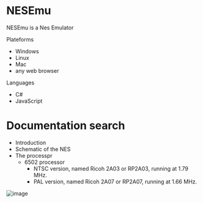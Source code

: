 # NESEmu

NESEmu is a Nes Emulator

Plateforms

- Windows
- Linux
- Mac
- any web browser

Languages

- C#
- JavaScript


# Documentation search

- Introduction
- Schematic of the NES
- The processpr
  - 6502 processor
    - NTSC version, named Ricoh 2A03 or RP2A03, running at 1.79 MHz.
    - PAL version, named Ricoh 2A07 or RP2A07, running at 1.66 MHz.




![image](https://www.icone-png.com/png/34/33500.png)

